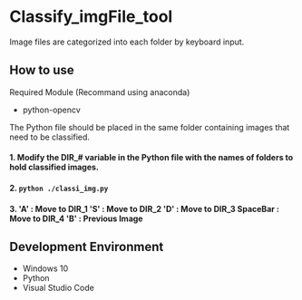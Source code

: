 # Classify_imgFile_tool
Image files are categorized into each folder by keyboard input.


## How to use
Required Module (Recommand using anaconda)
- python-opencv

The Python file should be placed in the same folder containing images that need to be classified.

#### 1. Modify the DIR_# variable in the Python file with the names of folders to hold classified images.
#### 2. ```python ./classi_img.py```
#### 3. 'A' : Move to DIR_1    'S' : Move to DIR_2    'D' : Move to DIR_3   SpaceBar : Move to DIR_4   'B' : Previous Image

## Development Environment
* Windows 10
* Python
* Visual Studio Code
